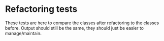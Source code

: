 # Refactoring tests #

These tests are here to compare the classes after refactoring to the classes before.
Output should still be the same, they should just be easier to manage/maintain.
